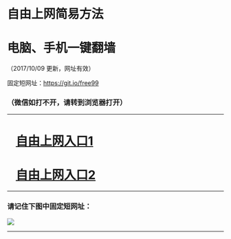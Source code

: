 ﻿# 自由上网简易方法

# 电脑、手机一键翻墙

（2017/10/09 更新，网址有效）

固定短网址：https://git.io/free99

### （微信如打不开，请转到浏览器打开）


***





# &nbsp;&nbsp; <a href="http://ft3263624592.fwq-tz-1001.info/fwqtz01.html?t=100900115858 " target="_blank">自由上网入口1</a>
# &nbsp;&nbsp; <a href="http://ft3254726492.fwq-tz-1002.info/fwqtz02.html?t=1009001528 " target="_blank">自由上网入口2</a>
***

### 请记住下图中固定短网址：

<img src="https://s3-us-west-2.amazonaws.com/fwq-1001/yjfq-20170905okok.png" /> 


***

